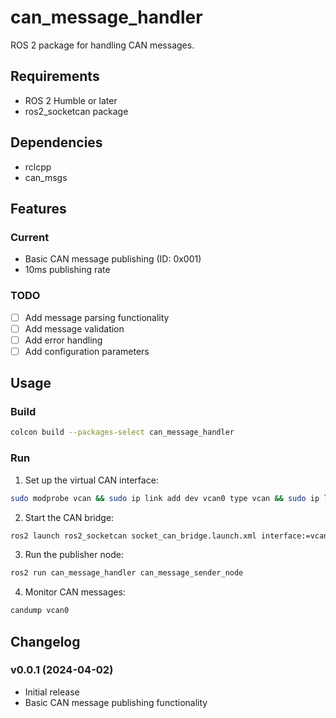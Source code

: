 # can_message_handler

ROS 2 package for handling CAN messages.

## Requirements
- ROS 2 Humble or later
- ros2_socketcan package

## Dependencies
- rclcpp
- can_msgs

## Features
### Current
- Basic CAN message publishing (ID: 0x001)
- 10ms publishing rate

### TODO
- [ ] Add message parsing functionality
- [ ] Add message validation
- [ ] Add error handling
- [ ] Add configuration parameters

## Usage
### Build
```bash
colcon build --packages-select can_message_handler
```

### Run
1. Set up the virtual CAN interface:
```bash
sudo modprobe vcan && sudo ip link add dev vcan0 type vcan && sudo ip link set up vcan0
```

2. Start the CAN bridge:
```bash
ros2 launch ros2_socketcan socket_can_bridge.launch.xml interface:=vcan0
```

3. Run the publisher node:
```bash
ros2 run can_message_handler can_message_sender_node
```

4. Monitor CAN messages:
```bash
candump vcan0
```

## Changelog
### v0.0.1 (2024-04-02)
- Initial release
- Basic CAN message publishing functionality 
